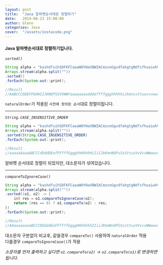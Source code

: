 ```yaml
---
layout: post
title:  "Java 알파벳순서대로 정렬하기"
date:   2019-08-23 15:00:00
author: Glenn
categories: Java
cover:  "/assets/instacode.png"
---
```


#### Java 알파벳순서대로 정렬하기입니다.

*`sorted()`* 

```java
String alpha = "kashdfuihSDFKFCaaaWOYHaVBWIACmzxnGgvdfahgtgNdfsfhuaiwhVEHwetvavxISCDPAJ";
Arrays.stream(alpha.split(""))
.sorted()
.forEach(System.out::print);

//Result
//AABCCCDDEFFGHHIIJKNOPSSVVWWYaaaaaaaadddeffffggghhhhhiikmnssttuuvvvwwxxz
```

`naturalOrder`가 적용된 `사전에 정의된 순서`대로 정렬이됩니다.

---

*`String.CASE_INSENSITIVE_ORDER`* 

```java
String alpha = "kashdfuihSDFKFCaaaWOYHaVBWIACmzxnGgvdfahgtgNdfsfhuaiwhVEHwetvavxISCDPAJ";
Arrays.stream(alpha.split(""))
.sorted(String.CASE_INSENSITIVE_ORDER)
.forEach(System.out::print);

//Result
//aaaaaAaaaABCCCdDddDEefFFfffGggghhHhhhHiIiIJkKmnNOPsSsSttuuVvVvvWWwwxxYz
```

알바펫 순서대로 정렬이 되었지만, 대소문자가 섞여있습니다.

---

*`compareToIgnoreCase()`* 

```java
String alpha = "kashdfuihSDFKFCaaaWOYHaVBWIACmzxnGgvdfahgtgNdfsfhuaiwhVEHwetvavxISCDPAJ";
Arrays.stream(alpha.split(""))
.sorted((o1, o2) -> {
    int res = o1.compareToIgnoreCase(o2);
    return (res == 0) ? o1.compareTo(o2) : res;
})
.forEach(System.out::print);

//Result
//AAaaaaaaaaBCCCDDdddEeFFffffGgggHHhhhhhIIiiJKkmNnOPSSssttuuVVvvvWWwwxxYz
```

대소문자 구분없이 비교후, 같을경우 `compareTo()` 사용하여 `naturalOrder` 적용  
다를경우 `compareToIgnoreCase()`가 적용

*소문자를 먼저 출력하고 싶다면 `o1.compareTo(o2)` -> `o2.compareTo(o1)`로 변경하면 됩니다.*
